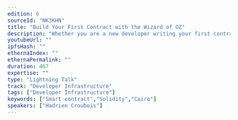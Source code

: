 ```yaml
---
edition: 6
sourceId: "NK3KHN"
title: "Build Your First Contract with the Wizard of OZ"
description: "Whether you are a new developer writing your first contract, or an advanced one starting a new project, the OpenZepplin wizard is here to help you bootstrap your smart contract contracts. Let's see how to use it, from the basic contract idea to its deployment, in under 5 minutes!"
youtubeUrl: ""
ipfsHash: ""
ethernaIndex: ""
ethernaPermalink: ""
duration: 467
expertise: ""
type: "Lightning Talk"
track: "Developer Infrastructure"
tags: ["Developer Infrastructure"]
keywords: ["Smart contract","Solidity","Cairo"]
speakers: ["Hadrien Croubois"]
---
```

